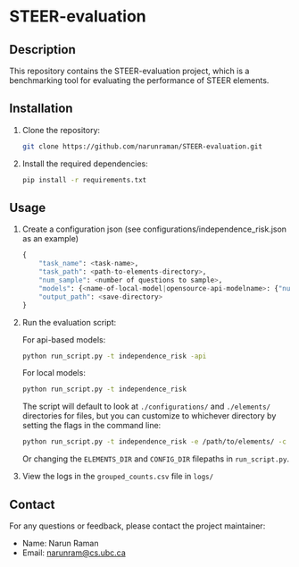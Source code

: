 # STEER-evaluation

## Description

This repository contains the STEER-evaluation project, which is a benchmarking tool for evaluating the performance of STEER elements.

## Installation

1. Clone the repository:

    ```bash
    git clone https://github.com/narunraman/STEER-evaluation.git
    ```

2. Install the required dependencies:

    ```bash
    pip install -r requirements.txt
    ```

## Usage
1. Create a configuration json (see configurations/independence_risk.json as an example)

    ```python
    {
        "task_name": <task-name>,
        "task_path": <path-to-elements-directory>,
        "num_sample": <number of questions to sample>,
        "models": {<name-of-local-model|opensource-api-modelname>: {"num_gpus": <number-of-gpus>}},
        "output_path": <save-directory>
    }
    ```

2. Run the evaluation script:

    For api-based models: 
    ```bash
    python run_script.py -t independence_risk -api
    ```

    For local models:
    ```bash
    python run_script.py -t independence_risk
    ```

    The script will default to look at `./configurations/` and `./elements/` directories for files, but you can customize to whichever directory by setting the flags in the command line:
    ```bash
    python run_script.py -t independence_risk -e /path/to/elements/ -c /path/to/configurations
    ```

    Or changing the ```ELEMENTS_DIR``` and ```CONFIG_DIR``` filepaths in ```run_script.py```.
    

3. View the logs in the `grouped_counts.csv` file in `logs/`


## Contact

For any questions or feedback, please contact the project maintainer:

- Name: Narun Raman
- Email: narunram@cs.ubc.ca
